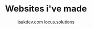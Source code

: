 <h1 align="center">Websites i've made</h1>

<p align="center">
  <a href="https://isakdev.com/">isakdev.com</a>
  <a href="https://locus.solutions/">locus.solutions</a>
</p>


                    

